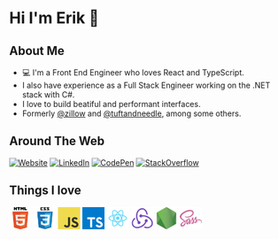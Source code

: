 # Hi I'm Erik 👋

## About Me
* 💻 I'm a Front End Engineer who loves React and TypeScript.
* I also have experience as a Full Stack Engineer working on the .NET stack with C#.
* I love to build beatiful and performant interfaces.
* Formerly [@zillow](https://github.com/zillow) and [@tuftandneedle](https://github.com/tuftandneedle), among some others.

## Around The Web

[![Website](https://img.shields.io/badge/site-eriklopez.net-blue?style=plastic&logo=astro)](https://eriklopez.net)
[![LinkedIn](https://img.shields.io/badge/LinkedIn-erikclopez-blue?style=plastic&logo=LinkedIn)](https://www.linkedin.com/in/erikclopez/)
[![CodePen](https://img.shields.io/badge/codepen-Erik-blue?style=plastic&logo=codepen)](https://codepen.io/Erik)
[![StackOverflow](https://img.shields.io/badge/stackoverflow-Erik-blue?style=plastic&logo=stackoverflow)](https://stackoverflow.com/users/307260/erik)

<div>
  <h2>Things I love</h2>
  <img height="40" src="https://raw.githubusercontent.com/github/explore/80688e429a7d4ef2fca1e82350fe8e3517d3494d/topics/html/html.png">
  <img height="40" src="https://raw.githubusercontent.com/github/explore/80688e429a7d4ef2fca1e82350fe8e3517d3494d/topics/css/css.png">
  <img height="40" src="https://raw.githubusercontent.com/github/explore/80688e429a7d4ef2fca1e82350fe8e3517d3494d/topics/javascript/javascript.png">
  <img height="40" src="https://raw.githubusercontent.com/github/explore/80688e429a7d4ef2fca1e82350fe8e3517d3494d/topics/typescript/typescript.png">
  <img height="40" src="https://raw.githubusercontent.com/github/explore/80688e429a7d4ef2fca1e82350fe8e3517d3494d/topics/react/react.png">
  <img height="40" src="https://raw.githubusercontent.com/github/explore/80688e429a7d4ef2fca1e82350fe8e3517d3494d/topics/redux/redux.png">
  <img height="40" src="https://raw.githubusercontent.com/github/explore/80688e429a7d4ef2fca1e82350fe8e3517d3494d/topics/nodejs/nodejs.png">
  <img height="40" src="https://raw.githubusercontent.com/github/explore/80688e429a7d4ef2fca1e82350fe8e3517d3494d/topics/sass/sass.png">
</div>
